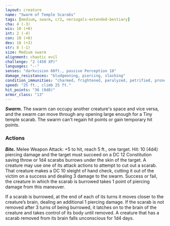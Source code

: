 ```yaml
---
layout: creature
name: "Swarm of Temple Scarabs"
tags: [medium, swarm, cr2, nerzugals-extended-bestiary]
cha: 4 (-3)
wis: 10 (+0)
int: 2 (-4)
con: 10 (+0)
dex: 16 (+3)
str: 8 (-1)
size: Medium swarm
alignment: chaotic evil
challenge: "2 (450 XP)"
languages: "--"
senses: "darkvision 60ft., passive Perception 10"
damage_resistances: "bludgeoning, piercing, slashing"
condition_immunities: "charmed, frightened, paralyzed, petrified, prone, restrained, stunned"
speed: "25 ft., climb 25 ft."
hit_points: "36 (8d8)"
armor_class: "13"
---
```


***Swarm.*** The swarm can occupy another creature's
space and vice versa, and the swarm can move
through any opening large enough for a Tiny temple
scarab. The swarm can't regain hit points or gain
temporary hit points.

### Actions

***Bite.*** Melee Weapon Attack: +5 to hit, reach 5 ft.,
one target. Hit: 10 (4d4) piercing damage and the
target must succeed on a DC 12 Constitution
saving throw or 1d4 scarabs burrows under the
skin of the target. A creature may use one of its
attack actions to attempt to cut out a scarab. That
creature makes a DC 10 sleight of hand check,
cutting it out of the victim on a success and
dealing 3 damage to the swarm. Success or fail, the
creature in which the scarab is burrowed takes 1
point of piercing damage from this maneuver.

If a scarab is burrowed, at the end of each of its
turns it moves closer to the creature’s brain,
dealing an additional 1 piercing damage. If the
scarab is not removed after 3 turns of being
burrowed, it latches on to the brain of the creature
and takes control of its body until removed. A
creature that has a scarab removed from its brain
falls unconscious for 1d4 days.
